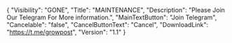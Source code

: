 {
  "Visibility": "GONE",
  "Title": "MAINTENANCE",
  "Description": "Please Join Our Telegram For More information.",
  "MainTextButton": "Join Telegram",
  "Cancelable": "false",
  "CancelButtonText": "Cancel",
  "DownloadLink": "https://t.me/growpost",
  "Version": "1.1"
}

